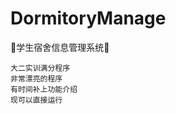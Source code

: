 # DormitoryManage
:house_with_garden:学生宿舍信息管理系统:house_with_garden:
````
大二实训满分程序
非常漂亮的程序
有时间补上功能介绍
现可以直接运行
````
